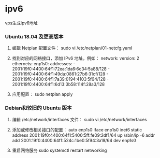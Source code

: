 # ipv6
vps生成ipv6地址

### Ubuntu 18.04 及更高版本 ###
1. 编辑 Netplan 配置文件：
sudo vi /etc/netplan/01-netcfg.yaml

2. 找到对应的网络接口，添加 IPv6 地址。例如：
network:
  version: 2
  ethernets:
    enp1s0:
      addresses:
        - 2001:19f0:4400:64f1:72ea:1da6:6c34:5a88/128
        - 2001:19f0:4400:64f1:49da:0861:27b6:31cf/128
        - 2001:19f0:4400:64f1:7a39:0194:4103:5f64/128
        - 2001:19f0:4400:64f1:6d13:3b58:114f:28a3/128
3. 应用配置：
sudo netplan apply

### Debian和较旧的 Ubuntu 版本 ###
1. 编辑 /etc/network/interfaces 文件：
sudo vi /etc/network/interfaces

2. 添加或修改相关接口的配置：
auto enp1s0
iface enp1s0 inet6 static
    address 2001:19f0:4400:64f1:5400:5ff:fe09:2df1/64 
    up /sbin/ip -6 addr add 2001:19f0:4400:64f1:524c:1be0:5f94:3a18/64 dev enp1s0

3. 重启网络服务
sudo systemctl restart networking
